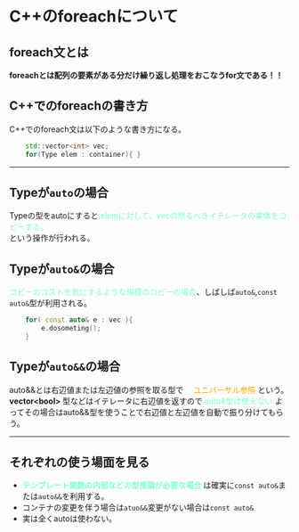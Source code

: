# C++のforeachについて

## foreach文とは

<strong> foreachとは配列の要素がある分だけ繰り返し処理をおこなうfor文である！！ </strong>

## C++でのforeachの書き方

C++でのforeach文は以下のような書き方になる。
```cpp
    std::vector<int> vec;
    for(Type elem : container){ }
```

***

## Typeが`auto`の場合

Typeの型をautoにすると <font color = "Aquamarine">  elemに対して、vecの然るべきイテレータの実体をコピーする。</font>    
という操作が行われる。

## Typeが`auto&`の場合

<font color="Aquamarine">コピーのコストを気にするような規模のコピーの場合</font>、しばしば`auto&`,`const auto&`型が利用される。

```cpp
    for( const auto& e : vec ){
        e.dosometing();
    }
```

## Typeが`auto&&`の場合

auto&&とは右辺値または左辺値の参照を取る型で　<font color = "Orange"> ユニバーサル参照 </font>という。
<strong>vector\<bool> </strong>型などはイテレータに右辺値を返すので <font color = "Aquamarine"> auto&型は使えない </font>
よってその場合はauto&&型を使うことで右辺値と左辺値を自動で振り分けてもらう。

***
## それぞれの使う場面を見る

- <font color = "Aquamarine"> <strong> テンプレート関数の内部などの型推論が必要な場合 </strong> </font>は確実に`const auto&`または`auto&&`を利用する。
- コンテナの変更を伴う場合は`atuo&&`変更がない場合は`const auto&`
- 実は全くautoは使わない。
